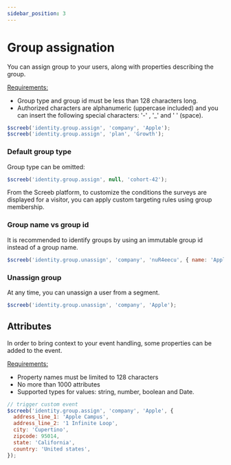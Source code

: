 ```yaml
---
sidebar_position: 3
---
```


# Group assignation


You can assign group to your users, along with properties describing the group.

<u>Requirements:</u>

* Group type and group id must be less than 128 characters long.
* Authorized characters are alphanumeric (uppercase included) and you can insert the following special characters: '-' , '_' and ' ' (space).

```js
$screeb('identity.group.assign', 'company', 'Apple');
$screeb('identity.group.assign', 'plan', 'Growth');
```

### Default group type

Group type can be omitted:

```js
$screeb('identity.group.assign', null, 'cohort-42'); 
```

From the Screeb platform, to customize the conditions the surveys are displayed for a visitor, you can apply custom targeting rules using group membership.

### Group name vs group id

It is recommended to identify groups by using an immutable group id instead of a group name.

```js
$screeb('identity.group.unassign', 'company', 'nuR4eecu', { name: 'Apple' });
```

### Unassign group

At any time, you can unassign a user from a segment.

```js
$screeb('identity.group.unassign', 'company', 'Apple');
```

## Attributes

In order to bring context to your event handling, some properties can be added to the event.

<u>Requirements:</u>

* Property names must be limited to 128 characters
* No more than 1000 attributes
* Supported types for values: string, number, boolean and Date.

```js
// trigger custom event
$screeb('identity.group.assign', 'company', 'Apple', {
  address_line_1: 'Apple Campus',
  address_line_2: '1 Infinite Loop',
  city: 'Cupertino',
  zipcode: 95014,
  state: 'California',
  country: 'United states',
});
```
